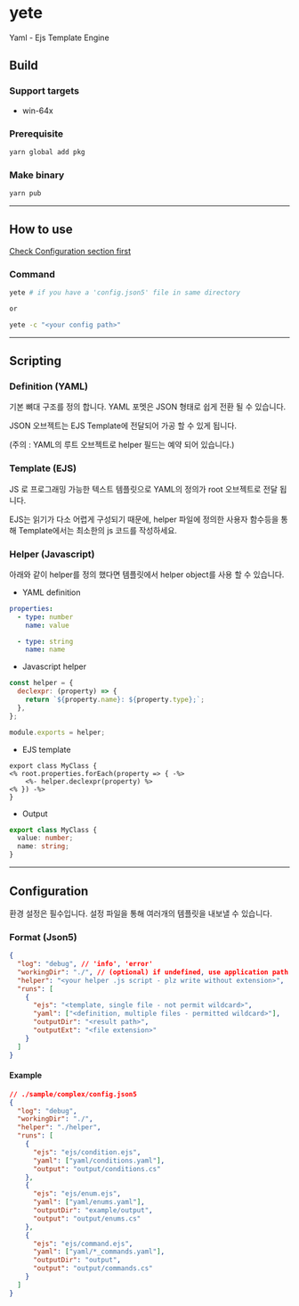# yete

Yaml - Ejs Template Engine

## Build

### Support targets

- win-64x

### Prerequisite

```bash
yarn global add pkg
```

### Make binary

```bash
yarn pub
```

---

## How to use

[Check Configuration section first](Configuration)

### Command

```bash
yete # if you have a 'config.json5' file in same directory

or

yete -c "<your config path>"
```

---

## Scripting

### Definition (YAML)

기본 뼈대 구조를 정의 합니다.
YAML 포멧은 JSON 형태로 쉽게 전환 될 수 있습니다.

JSON 오브젝트는 EJS Template에 전달되어 가공 할 수 있게 됩니다.

(주의 : YAML의 루트 오브젝트로 helper 필드는 예약 되어 있습니다.)

### Template (EJS)

JS 로 프로그래밍 가능한 텍스트 템플릿으로 YAML의 정의가 root 오브젝트로 전달 됩니다.

EJS는 읽기가 다소 어렵게 구성되기 때문에, helper 파일에 정의한 사용자 함수등을 통해 Template에서는 최소한의 js 코드를 작성하세요.

### Helper (Javascript)

아래와 같이 helper를 정의 했다면 템플릿에서 helper object를 사용 할 수 있습니다.

- YAML definition

```yaml
properties:
  - type: number
    name: value

  - type: string
    name: name
```

- Javascript helper

```js
const helper = {
  declexpr: (property) => {
    return `${property.name}: ${property.type};`;
  },
};

module.exports = helper;
```

- EJS template

```ejs
export class MyClass {
<% root.properties.forEach(property => { -%>
    <%- helper.declexpr(property) %>
<% }) -%>
}
```

- Output

```ts
export class MyClass {
  value: number;
  name: string;
}
```

---

## Configuration

환경 설정은 필수입니다.
설정 파일을 통해 여러개의 템플릿을 내보낼 수 있습니다.

### Format (Json5)

```json
{
  "log": "debug", // 'info', 'error'
  "workingDir": "./", // (optional) if undefined, use application path
  "helper": "<your helper .js script - plz write without extension>",
  "runs": [
    {
      "ejs": "<template, single file - not permit wildcard>",
      "yaml": ["<definition, multiple files - permitted wildcard>"],
      "outputDir": "<result path>",
      "outputExt": "<file extension>"
    }
  ]
}
```

#### Example

```json
// ./sample/complex/config.json5
{
  "log": "debug",
  "workingDir": "./",
  "helper": "./helper",
  "runs": [
    {
      "ejs": "ejs/condition.ejs",
      "yaml": ["yaml/conditions.yaml"],
      "output": "output/conditions.cs"
    },
    {
      "ejs": "ejs/enum.ejs",
      "yaml": ["yaml/enums.yaml"],
      "outputDir": "example/output",
      "output": "output/enums.cs"
    },
    {
      "ejs": "ejs/command.ejs",
      "yaml": ["yaml/*_commands.yaml"],
      "outputDir": "output",
      "output": "output/commands.cs"
    }
  ]
}
```
